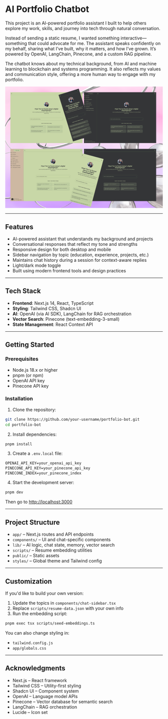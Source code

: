 # AI Portfolio Chatbot

This project is an AI-powered portfolio assistant I built to help others explore my work, skills, and journey into tech through natural conversation.

Instead of sending a static resume, I wanted something interactive—something that could advocate for me. The assistant speaks confidently on my behalf, sharing what I’ve built, why it matters, and how I’ve grown. It’s powered by OpenAI, LangChain, Pinecone, and a custom RAG pipeline.

The chatbot knows about my technical background, from AI and machine learning to blockchain and systems programming. It also reflects my values and communication style, offering a more human way to engage with my portfolio.

![Portfolio Bot Screenshot](/public/screenshots.png)

---

## Features

- AI-powered assistant that understands my background and projects
- Conversational responses that reflect my tone and strengths
- Responsive design for both desktop and mobile
- Sidebar navigation by topic (education, experience, projects, etc.)
- Maintains chat history during a session for context-aware replies
- Light/dark mode toggle
- Built using modern frontend tools and design practices

---

## Tech Stack

- **Frontend**: Next.js 14, React, TypeScript
- **Styling**: Tailwind CSS, Shadcn UI
- **AI**: OpenAI (via AI SDK), LangChain for RAG orchestration
- **Vector Search**: Pinecone (text-embedding-3-small)
- **State Management**: React Context API

---

## Getting Started

### Prerequisites

- Node.js 18.x or higher
- pnpm (or npm)
- OpenAI API key
- Pinecone API key

### Installation

1. Clone the repository:

```bash
git clone https://github.com/your-username/portfolio-bot.git
cd portfolio-bot
```

2. Install dependencies:

```bash
pnpm install
```

3. Create a `.env.local` file:

```
OPENAI_API_KEY=your_openai_api_key
PINECONE_API_KEY=your_pinecone_api_key
PINECONE_INDEX=your_pinecone_index
```

4. Start the development server:

```bash
pnpm dev
```

Then go to [http://localhost:3000](http://localhost:3000)

---

## Project Structure

- `app/` – Next.js routes and API endpoints
- `components/` – UI and chat-specific components
- `lib/` – AI logic, chat state, memory, vector search
- `scripts/` – Resume embedding utilities
- `public/` – Static assets
- `styles/` – Global theme and Tailwind config

---

## Customization

If you'd like to build your own version:

1. Update the topics in `components/chat-sidebar.tsx`
2. Replace `scripts/resume-data.json` with your own info
3. Run the embedding script:

```bash
pnpm exec tsx scripts/seed-embeddings.ts
```

You can also change styling in:

- `tailwind.config.js`
- `app/globals.css`

---

## Acknowledgments

- Next.js – React framework
- Tailwind CSS – Utility-first styling
- Shadcn UI – Component system
- OpenAI – Language model APIs
- Pinecone – Vector database for semantic search
- LangChain – RAG orchestration
- Lucide – Icon set
